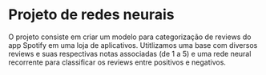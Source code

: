 # Projeto de redes neurais

O projeto consiste em criar um modelo para categorização de reviews do app Spotify em uma loja de aplicativos.
Utitlizamos uma base com diversos reviews e suas respectivas notas associadas (de 1 a 5) e uma rede neural recorrente para classificar os reviews entre positivos e negativos.
